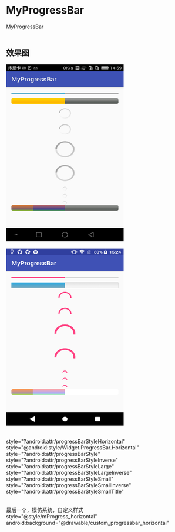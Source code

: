 # MyProgressBar
MyProgressBar
<br/><br/>

## 效果图
<img src="https://github.com/xqgdmg/MyProgressBar/blob/master/imgs/progress.jpeg" width="320" height="480" alt="图片描述文字"/>
<br/><br/>
<img src="https://raw.githubusercontent.com/xqgdmg/MyProgressBar/master/imgs/progress2.png" width="320" height="480" alt="图片描述文字"/>
<br/><br/>
 
 style="?android:attr/progressBarStyleHorizontal"<br/>
 style="@android:style/Widget.ProgressBar.Horizontal"<br/>
 style="?android:attr/progressBarStyle"<br/>
 style="?android:attr/progressBarStyleInverse"<br/>
 style="?android:attr/progressBarStyleLarge"<br/>
 style="?android:attr/progressBarStyleLargeInverse"<br/>
 style="?android:attr/progressBarStyleSmall"<br/>
 style="?android:attr/progressBarStyleSmallInverse"<br/>
 style="?android:attr/progressBarStyleSmallTitle"<br/><br/>
 
 最后一个，模仿系统，自定义样式 <br/>
 style="@style/mProgress_horizontal"<br/>
 android:background="@drawable/custom_progressbar_horizontal"<br/><br/>
 
 

